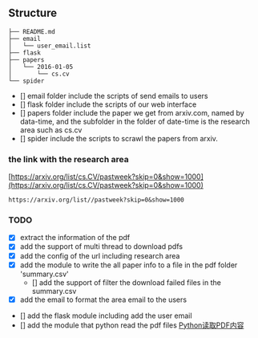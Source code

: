 ## Structure

    ├── README.md
    ├── email
    │   └── user_email.list
    ├── flask
    ├── papers
    │   └── 2016-01-05
    │       └── cs.cv
    └── spider

 - [] email folder include the scripts of send emails to users
 - [] flask folder include the scripts of our web interface
 - [] papers folder include the paper we get from arxiv.com, named by data-time, and the subfolder in the folder of date-time is the research area such as cs.cv
 - [] spider include the scripts to scrawl the papers from arxiv.

### the link with the research area

[https://arxiv.org/list/cs.CV/pastweek?skip=0&show=1000](https://arxiv.org/list/cs.CV/pastweek?skip=0&show=1000)

```
https://arxiv.org/list//pastweek?skip=0&show=1000

```

### TODO
 - [x] extract the information of the pdf
 - [x] add the support of multi thread to download pdfs
 - [x] add the config of the url including research area
 - [x] add the module to write the all paper info to a file in the pdf folder 'summary.csv'
    - [] add the support of filter the download failed files in the summary.csv
 - [x] add the email to format the area email to the users
 - [] add the flask module including add the user email
 - [] add the module that python read the pdf files [Python读取PDF内容](https://zhuanlan.zhihu.com/p/20910680)


 